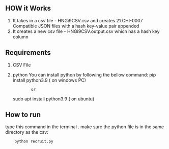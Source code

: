 ## HOW it Works

1. It takes in  a csv file - HNGi9CSV.csv and creates 21 CHI-0007 Compatible JSON files with a hash key-value pair appended
2. It creates a new csv file - HNGi9CSV.output.csv which has a hash key column


## Requirements
1. CSV File
2. python
    You can install python by following the bellow command:
    pip install python3.9 ( on windows PC)

               or 

    sudo apt install python3.9 ( on ubuntu)

## How to run

type this command  in the terminal . make sure the python file is in the same directory as the csv:

```
    python recruit.py

```






